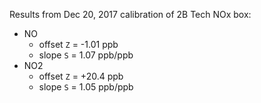 Results from Dec 20, 2017 calibration of 2B Tech NOx box:
* NO
  * offset `Z` = -1.01 ppb
  * slope  `S` = 1.07 ppb/ppb
* NO2
  * offset `Z` = +20.4 ppb
  * slope  `S` = 1.05 ppb/ppb
